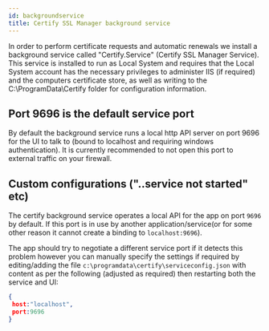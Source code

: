 ```yaml
---
id: backgroundservice
title: Certify SSL Manager background service
---
```


In order to perform certificate requests and automatic renewals we install a background service called "Certify.Service" (Certify SSL Manager Service). This service is installed to run as Local System and requires that the Local System account has the necessary privileges to administer IIS (if required) and the computers certificate store, as well as writing to the C:\ProgramData\Certify folder for configuration information.

## Port 9696 is the default service port

By default the background service runs a local http API server on port 9696 for the UI to talk to (bound to localhost and requiring windows authentication). It is currently recommended to not open this port to external traffic on your firewall.


## Custom configurations ("..service not started" etc)
The certify background service operates a local API for the app on port `9696` by default. If this port is in use by another application/service(or for some other reason it cannot create a binding to `localhost:9696`).

The app should try to negotiate a different service port if it detects this problem however you can manually specify the settings if required by editing/adding the file `c:\programdata\certify\serviceconfig.json` with content as per the following (adjusted as required) then restarting both the service and UI:
```json
{
 host:"localhost",
 port:9696
}
```